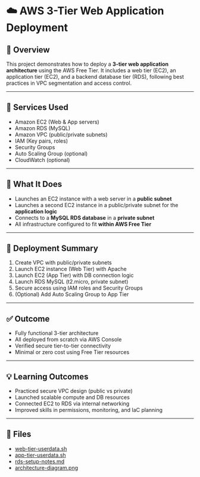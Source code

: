 # ☁️ AWS 3-Tier Web Application Deployment

## 📌 Overview
This project demonstrates how to deploy a **3-tier web application architecture** using the AWS Free Tier. It includes a web tier (EC2), an application tier (EC2), and a backend database tier (RDS), following best practices in VPC segmentation and access control.

---

## 🧰 Services Used
- Amazon EC2 (Web & App servers)
- Amazon RDS (MySQL)
- Amazon VPC (public/private subnets)
- IAM (Key pairs, roles)
- Security Groups
- Auto Scaling Group (optional)
- CloudWatch (optional)

---

## 🔧 What It Does
- Launches an EC2 instance with a web server in a **public subnet**
- Launches a second EC2 instance in a public/private subnet for the **application logic**
- Connects to a **MySQL RDS database** in a **private subnet**
- All infrastructure configured to fit **within AWS Free Tier**

---

## 🚀 Deployment Summary

1. Create VPC with public/private subnets
2. Launch EC2 instance (Web Tier) with Apache
3. Launch EC2 (App Tier) with DB connection logic
4. Launch RDS MySQL (t2.micro, private subnet)
5. Secure access using IAM roles and Security Groups
6. (Optional) Add Auto Scaling Group to App Tier

---

## ✅ Outcome
- Fully functional 3-tier architecture
- All deployed from scratch via AWS Console
- Verified secure tier-to-tier connectivity
- Minimal or zero cost using Free Tier resources

---

## 💡 Learning Outcomes
- Practiced secure VPC design (public vs private)
- Launched scalable compute and DB resources
- Connected EC2 to RDS via internal networking
- Improved skills in permissions, monitoring, and IaC planning

---

## 📂 Files
- [web-tier-userdata.sh](./web-tier-userdata.sh)
- [app-tier-userdata.sh](./app-tier-userdata.sh)
- [rds-setup-notes.md](./rds-setup-notes.md)
- [architecture-diagram.png](./architecture-diagram.png)







